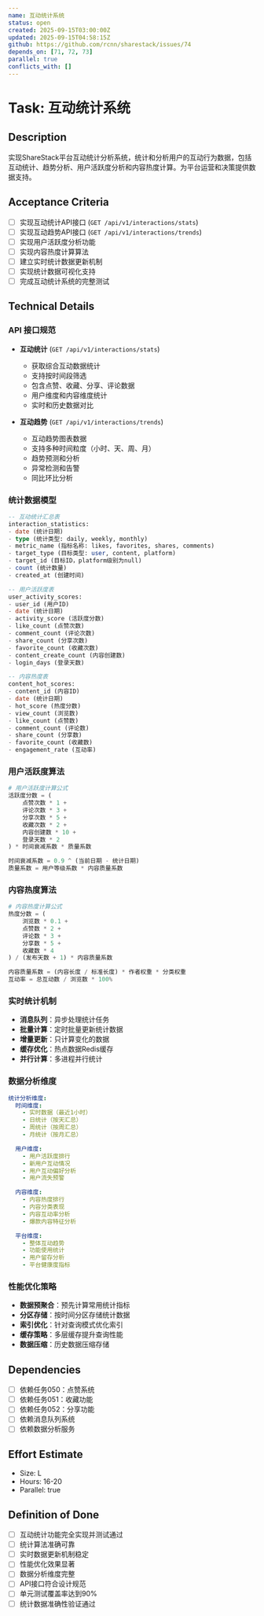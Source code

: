 ```yaml
---
name: 互动统计系统
status: open
created: 2025-09-15T03:00:00Z
updated: 2025-09-15T04:58:15Z
github: https://github.com/rcnn/sharestack/issues/74
depends_on: [71, 72, 73]
parallel: true
conflicts_with: []
---
```


# Task: 互动统计系统

## Description
实现ShareStack平台互动统计分析系统，统计和分析用户的互动行为数据，包括互动统计、趋势分析、用户活跃度分析和内容热度计算。为平台运营和决策提供数据支持。

## Acceptance Criteria
- [ ] 实现互动统计API接口 (`GET /api/v1/interactions/stats`)
- [ ] 实现互动趋势API接口 (`GET /api/v1/interactions/trends`)
- [ ] 实现用户活跃度分析功能
- [ ] 实现内容热度计算算法
- [ ] 建立实时统计数据更新机制
- [ ] 实现统计数据可视化支持
- [ ] 完成互动统计系统的完整测试

## Technical Details

### API 接口规范
- **互动统计** (`GET /api/v1/interactions/stats`)
  - 获取综合互动数据统计
  - 支持按时间段筛选
  - 包含点赞、收藏、分享、评论数据
  - 用户维度和内容维度统计
  - 实时和历史数据对比

- **互动趋势** (`GET /api/v1/interactions/trends`)
  - 互动趋势图表数据
  - 支持多种时间粒度（小时、天、周、月）
  - 趋势预测和分析
  - 异常检测和告警
  - 同比环比分析

### 统计数据模型
```sql
-- 互动统计汇总表
interaction_statistics:
- date (统计日期)
- type (统计类型: daily, weekly, monthly)
- metric_name (指标名称: likes, favorites, shares, comments)
- target_type (目标类型: user, content, platform)
- target_id (目标ID，platform级别为null)
- count (统计数量)
- created_at (创建时间)

-- 用户活跃度表
user_activity_scores:
- user_id (用户ID)
- date (统计日期)
- activity_score (活跃度分数)
- like_count (点赞次数)
- comment_count (评论次数)
- share_count (分享次数)
- favorite_count (收藏次数)
- content_create_count (内容创建数)
- login_days (登录天数)

-- 内容热度表
content_hot_scores:
- content_id (内容ID)
- date (统计日期)
- hot_score (热度分数)
- view_count (浏览数)
- like_count (点赞数)
- comment_count (评论数)
- share_count (分享数)
- favorite_count (收藏数)
- engagement_rate (互动率)
```

### 用户活跃度算法
```python
# 用户活跃度计算公式
活跃度分数 = (
    点赞次数 * 1 +
    评论次数 * 3 +
    分享次数 * 5 +
    收藏次数 * 2 +
    内容创建数 * 10 +
    登录天数 * 2
) * 时间衰减系数 * 质量系数

时间衰减系数 = 0.9 ^ (当前日期 - 统计日期)
质量系数 = 用户等级系数 * 内容质量系数
```

### 内容热度算法
```python
# 内容热度计算公式
热度分数 = (
    浏览数 * 0.1 +
    点赞数 * 2 +
    评论数 * 3 +
    分享数 * 5 +
    收藏数 * 4
) / (发布天数 + 1) * 内容质量系数

内容质量系数 = (内容长度 / 标准长度) * 作者权重 * 分类权重
互动率 = 总互动数 / 浏览数 * 100%
```

### 实时统计机制
- **消息队列**：异步处理统计任务
- **批量计算**：定时批量更新统计数据
- **增量更新**：只计算变化的数据
- **缓存优化**：热点数据Redis缓存
- **并行计算**：多进程并行统计

### 数据分析维度
```yaml
统计分析维度:
  时间维度:
    - 实时数据（最近1小时）
    - 日统计（按天汇总）
    - 周统计（按周汇总）
    - 月统计（按月汇总）

  用户维度:
    - 用户活跃度排行
    - 新用户互动情况
    - 用户互动偏好分析
    - 用户流失预警

  内容维度:
    - 内容热度排行
    - 内容分类表现
    - 内容互动率分析
    - 爆款内容特征分析

  平台维度:
    - 整体互动趋势
    - 功能使用统计
    - 用户留存分析
    - 平台健康度指标
```

### 性能优化策略
- **数据预聚合**：预先计算常用统计指标
- **分区存储**：按时间分区存储统计数据
- **索引优化**：针对查询模式优化索引
- **缓存策略**：多层缓存提升查询性能
- **数据压缩**：历史数据压缩存储

## Dependencies
- [ ] 依赖任务050：点赞系统
- [ ] 依赖任务051：收藏功能
- [ ] 依赖任务052：分享功能
- [ ] 依赖消息队列系统
- [ ] 依赖数据分析服务

## Effort Estimate
- Size: L
- Hours: 16-20
- Parallel: true

## Definition of Done
- [ ] 互动统计功能完全实现并测试通过
- [ ] 统计算法准确可靠
- [ ] 实时数据更新机制稳定
- [ ] 性能优化效果显著
- [ ] 数据分析维度完整
- [ ] API接口符合设计规范
- [ ] 单元测试覆盖率达到90%
- [ ] 统计数据准确性验证通过
